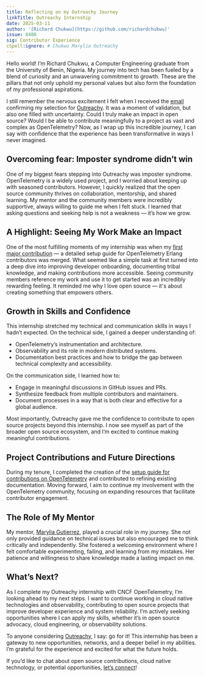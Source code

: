 ```yaml
---
title: Reflecting on my Outreachy Journey
linkTitle: Outreachy Internship
date: 2025-03-11
author: '[Richard Chukwu](https://github.com/richardchukwu)'
issue: 6488
sig: Contributor Experience
cSpell:ignore: # Chukwu Marylia Outreachy
---
```


Hello world! I’m Richard Chukwu, a Computer Engineering graduate from the University of Benin, Nigeria. My journey into tech has
been fueled by a blend of curiosity and an unwavering commitment to growth.
These are the pillars that not only uphold my personal values but also form the
foundation of my professional aspirations.

I still remember the nervous excitement I felt when I received the
[email](https://x.com/RichardChukwu_/status/1862390957217333461) confirming my
selection for
[Outreachy](https://richardchukwu.hashnode.dev/outreachy-internship-introduction-first-day-of-my-internship#heading-determination).
It was a moment of validation, but also one filled with uncertainty. Could I
truly make an impact in open source? Would I be able to contribute meaningfully
to a project as vast and complex as OpenTelemetry? Now, as I wrap up this
incredible journey, I can say with confidence that the experience has been
transformative in ways I never imagined.

## Overcoming fear: Imposter syndrome didn’t win

One of my biggest fears stepping into Outreachy was imposter syndrome.
OpenTelemetry is a widely used project, and I worried about keeping up with
seasoned contributors. However, I quickly realized that the open source
community thrives on collaboration, mentorship, and shared learning. My mentor
and the community members were incredibly supportive, always willing to guide me
when I felt stuck. I learned that asking questions and seeking help is not a
weakness — it’s how we grow.

## A Highlight: Seeing My Work Make an Impact

One of the most fulfilling moments of my internship was when my
[first major contribution](https://github.com/open-telemetry/opentelemetry-erlang/pull/825) — a
detailed setup guide for OpenTelemetry Erlang contributors was merged. What
seemed like a simple task at first turned into a deep dive into improving
developer onboarding, documenting tribal knowledge, and making contributions
more accessible. Seeing community members reference my work and use it to get
started was an incredibly rewarding feeling. It reminded me why I love open
source — it's about creating something that empowers others.

## Growth in Skills and Confidence

This internship stretched my technical and communication skills in ways I hadn’t
expected. On the technical side, I gained a deeper understanding of:

- OpenTelemetry’s instrumentation and architecture.
- Observability and its role in modern distributed systems.
- Documentation best practices and how to bridge the gap between technical
  complexity and accessibility.

On the communication side, I learned how to:

- Engage in meaningful discussions in GitHub issues and PRs.
- Synthesize feedback from multiple contributors and maintainers.
- Document processes in a way that is both clear and effective for a global
  audience.

Most importantly, Outreachy gave me the confidence to contribute to open source
projects beyond this internship. I now see myself as part of the broader open
source ecosystem, and I’m excited to continue making meaningful contributions.

## Project Contributions and Future Directions

During my tenure, I completed the creation of the
[setup guide for contributions on OpenTelemetry](https://github.com/open-telemetry/sig-contributor-experience/issues/31)
and contributed to refining existing documentation. Moving forward, I aim to
continue my involvement with the OpenTelemetry community, focusing on expanding
resources that facilitate contributor engagement.

## The Role of My Mentor

My mentor, [Marylia Gutierrez](https://github.com/maryliag), played a crucial
role in my journey. She not only provided guidance on technical issues but also
encouraged me to think critically and independently. She fostered a welcoming
environment where I felt comfortable experimenting, failing, and learning from
my mistakes. Her patience and willingness to share knowledge made a lasting
impact on me.

## What’s Next?

As I complete my Outreachy internship with CNCF OpenTelemetry, I’m looking ahead
to my next steps. I want to continue working in cloud native technologies and
observability, contributing to open source projects that improve developer
experience and system reliability. I’m actively seeking opportunities where I
can apply my skills, whether it’s in open source advocacy, cloud engineering, or
observability solutions.

To anyone considering [Outreachy](https://www.outreachy.org/), I say: go for it!
This internship has been a gateway to new opportunities, networks, and a deeper
belief in my abilities. I’m grateful for the experience and excited for what the
future holds.

If you’d like to chat about open source contributions, cloud native technology,
or potential opportunities,
[let’s connect](https://www.linkedin.com/in/richardchukwu1/)!
